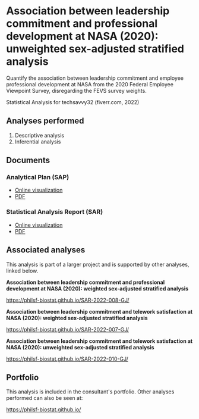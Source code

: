 # Association between leadership commitment and professional development at NASA (2020): unweighted sex-adjusted stratified analysis

Quantify the association between leadership commitment and
employee professional development
at NASA from the 2020 Federal Employee Viewpoint Survey, disregarding the FEVS survey weights.

Statistical Analysis for techsavvy32 (fiverr.com, 2022)

## Analyses performed

1. Descriptive analysis
1. Inferential analysis

## Documents

### Analytical Plan (SAP)

<!-- - [Online visualization][sapviz-v02] -->
<!-- - [PDF][sappdf-v02] -->

- [Online visualization][sapviz-v01]
- [PDF][sappdf-v01]

### Statistical Analysis Report (SAR)

<!-- - [Online visualization][reportviz-v02] -->
<!-- - [PDF][pdf-v02] -->

- [Online visualization][reportviz-v01]
- [PDF][pdf-v01]

## Associated analyses

This analysis is part of a larger project and is supported by other analyses, linked below.

**Association between leadership commitment and professional development at NASA (2020): weighted sex-adjusted stratified analysis**

<https://philsf-biostat.github.io/SAR-2022-008-GJ/>

**Association between leadership commitment and telework satisfaction at NASA (2020): weighted sex-adjusted stratified analysis**

<https://philsf-biostat.github.io/SAR-2022-007-GJ/>

**Association between leadership commitment and telework satisfaction at NASA (2020): unweighted sex-adjusted stratified analysis**

<https://philsf-biostat.github.io/SAR-2022-010-GJ/>

## Portfolio

This analysis is included in the consultant's portfolio.
Other analyses performed can also be seen at:

<https://philsf-biostat.github.io/>

<!-- --- -->

[sapviz-v01]: report/SAP-2022-011-GJ-v01.md
[sapviz-v02]: report/SAP-2022-011-GJ-v02.md
[sappdf-v01]: https://docs.google.com/viewer?url=https://github.com/philsf-biostat/SAR-2022-011-GJ/raw/main/report/SAP-2022-011-GJ-v01.pdf
[sappdf-v02]: https://docs.google.com/viewer?url=https://github.com/philsf-biostat/SAR-2022-011-GJ/raw/main/report/SAP-2022-011-GJ-v02.pdf

[reportviz-v01]: report/SAR-2022-011-GJ-v01.md
[reportviz-v02]: report/SAR-2022-011-GJ-v02.md
[pdf-v01]: https://docs.google.com/viewer?url=https://github.com/philsf-biostat/SAR-2022-011-GJ/raw/main/report/SAR-2022-011-GJ-v01.pdf
[pdf-v02]: https://docs.google.com/viewer?url=https://github.com/philsf-biostat/SAR-2022-011-GJ/raw/main/report/SAR-2022-011-GJ-v02.pdf
